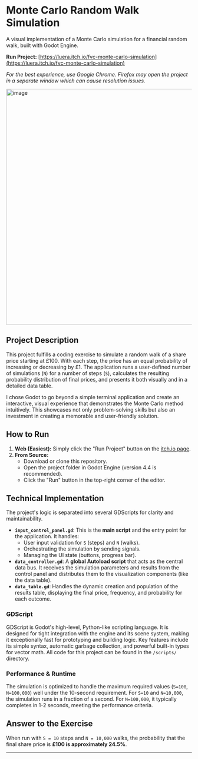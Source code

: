 # Monte Carlo Random Walk Simulation

A visual implementation of a Monte Carlo simulation for a financial random walk, built with Godot Engine.

**Run Project:** [https://luera.itch.io/fvc-monte-carlo-simulation](https://luera.itch.io/fvc-monte-carlo-simulation)

*For the best experience, use Google Chrome. Firefox may open the project in a separate window which can cause resolution issues.*

<img width="1144" height="641" alt="image" src="https://github.com/user-attachments/assets/187bb39f-31bc-436b-997f-48dbfe2219ec" />

## Project Description

This project fulfills a coding exercise to simulate a random walk of a share price starting at £100. With each step, the price has an equal probability of increasing or decreasing by £1. The application runs a user-defined number of simulations (`N`) for a number of steps (`S`), calculates the resulting probability distribution of final prices, and presents it both visually and in a detailed data table.

I chose Godot to go beyond a simple terminal application and create an interactive, visual experience that demonstrates the Monte Carlo method intuitively. This showcases not only problem-solving skills but also an investment in creating a memorable and user-friendly solution.

## How to Run

1.  **Web (Easiest):** Simply click the "Run Project" button on the [itch.io page](https://luera.itch.io/fvc-monte-carlo-simulation).
2.  **From Source:**
    *   Download or clone this repository.
    *   Open the project folder in Godot Engine (version 4.4 is recommended).
    *   Click the "Run" button in the top-right corner of the editor.

## Technical Implementation

The project's logic is separated into several GDScripts for clarity and maintainability.

*   **`input_control_panel.gd`**: This is the **main script** and the entry point for the application. It handles:
    *   User input validation for `S` (steps) and `N` (walks).
    *   Orchestrating the simulation by sending signals.
    *   Managing the UI state (buttons, progress bar).
*   **`data_controller.gd`**: A **global Autoload script** that acts as the central data bus. It receives the simulation parameters and results from the control panel and distributes them to the visualization components (like the data table).
*   **`data_table.gd`**: Handles the dynamic creation and population of the results table, displaying the final price, frequency, and probability for each outcome.

### GDScript

GDScript is Godot's high-level, Python-like scripting language. It is designed for tight integration with the engine and its scene system, making it exceptionally fast for prototyping and building logic. Key features include its simple syntax, automatic garbage collection, and powerful built-in types for vector math. All code for this project can be found in the `/scripts/` directory.

### Performance & Runtime

The simulation is optimized to handle the maximum required values (`S=100`, `N=100,000`) well under the 10-second requirement.
For `S=10` and `N=10,000`, the simulation runs in a fraction of a second. For `N=100,000`, it typically completes in 1-2 seconds, meeting the performance criteria.

## Answer to the Exercise

When run with `S = 10` steps and `N = 10,000` walks, the probability that the final share price is **£100 is approximately 24.5%**.

---
